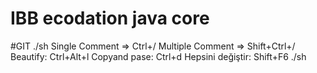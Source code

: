 # IBB ecodation java core

#GIT
./sh
Single Comment   => Ctrl+/
Multiple Comment => Shift+Ctrl+/
Beautify: Ctrl+Alt+l
Copyand pase: Ctrl+d
Hepsini değiştir: Shift+F6
./sh
